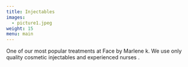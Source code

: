 ```yaml
---
title: Injectables
images:
  - picture1.jpeg
weight: 15
menu: main
---
```

One of our most popular treatments at Face by Marlene k. We use only quality cosmetic injectables and experienced nurses .